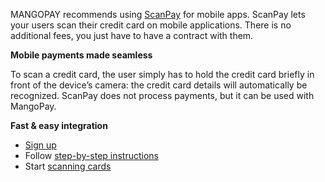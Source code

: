 MANGOPAY recommends using [ScanPay](https://we.scanpay.it/concept) for mobile apps. ScanPay lets your users scan their credit card on mobile applications. There is no additional fees, you just have to have a contract with them.

**Mobile payments made seamless**

To scan a credit card, the user simply has to hold the credit card briefly in front of the device’s camera: the credit card details will automatically be recognized. ScanPay does not process payments, but it can be used with MangoPay.

**Fast & easy integration**

* [Sign up](https://we.scanpay.it/accounts/new)
* Follow [step-by-step instructions](https://we.scanpay.it/integration)
* Start [scanning cards](https://www.youtube.com/watch?v=LyyXcFaMavs)